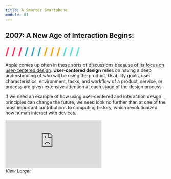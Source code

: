 ```yaml
---
title: A Smarter Smartphone
module: 03
---
```


## 2007: A New Age of Interaction Begins:
<span style="color: #FC315A; font-size: xx-large; font-weight: bold">/ / / </span>
<span style="color: #33A3C1; font-size: xx-large; font-weight: bold">/ / / </span>
<span style="color: #F5A205; font-size: xx-large; font-weight: bold">/ / / </span>
<span style="color: #53DFD3; font-size: xx-large; font-weight: bold">/ / /</span>

Apple comes up often in these sorts of discussions because of its [focus on user-centered design](https://developer.apple.com/library/content//documentation/UserExperience/Conceptual/OSXHIGuidelines/Strategies.html#//apple_ref/doc/uid/20000957-CH19-SW1). **User-centered design** relies on having a deep understanding of who will be using the product. Usability goals, user characteristics, environment, tasks, and workflow of a product, service, or process are given extensive attention at each stage of the design process.

If we need an example of how using user-centered and interaction design principles can change the future, we need look no further than at one of the most important contributions to computing history, which revolutionized how human interact with devices.
<div class="embed-responsive embed-responsive-16by9"><iframe class="embed-responsive-item" src="https://player.vimeo.com/video/237364017?color=FC315A&title=0&byline=0&portrait=0" frameborder="0" allowfullscreen></iframe></div>
 <p style="margin: 0"><a href="https://player.vimeo.com/video/237364017?color=FC315A&title=0&byline=0&portrait=0" target="_blank"><i>View Larger</i></a></p>
